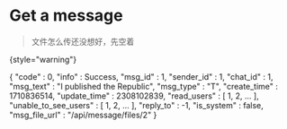 # Get a message

> 文件怎么传还没想好，先空着
> 
{style="warning"}

<api-endpoint openapi-path="../cotalk.yaml" endpoint="/api/message/{messageid}/management" method="GET">

<response type="200">
<sample>
{
    "code" : 0,
    "info" : Success,
    "msg_id" : 1,
    "sender_id" : 1,
    "chat_id" : 1,
    "msg_text" : "I published the Republic",
    "msg_type" : "T",
    "create_time" : 1710836514,
    "update_time" : 2308102839,
    "read_users" : [
                        1,
                        2,
                        ...
                    ],
    "unable_to_see_users" : [
                                1,
                                2,
                                ...
                            ],
    "reply_to" : -1,
    "is_system" : false,
    "msg_file_url" : "/api/message/files/2"
}
</sample>
</response>

</api-endpoint>
